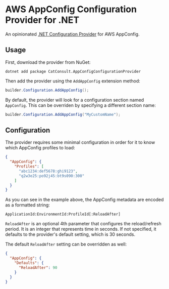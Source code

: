 # AWS AppConfig Configuration Provider for .NET

An opinionated [.NET Configuration Provider](https://learn.microsoft.com/en-us/dotnet/core/extensions/configuration-providers) for AWS AppConfig.

## Usage

First, download the provider from NuGet:

```shell
dotnet add package CatConsult.AppConfigConfigurationProvider
```

Then add the provider using the `AddAppConfig` extension method:

```csharp
builder.Configuration.AddAppConfig();
```

By default, the provider will look for a configuration section named `AppConfig`.
This can be overriden by specifying a different section name:

```csharp
builder.Configuration.AddAppConfig("MyCustomName");
```

## Configuration

The provider requires some minimal configuration in order for it to know which AppConfig profiles to load: 

```json
{
  "AppConfig": {
    "Profiles": [
      "abc1234:def5678:ghi9123",
      "q2w3e25:po92j45:bt9s090:300"
    ]
  }
}
```

As you can see in the example above, the AppConfig metadata are encoded as a formatted string:

```
ApplicationId:EnvironmentId:ProfileId[:ReloadAfter]
```

`ReloadAfter` is an optional 4th parameter that configures the reload/refresh period.
It is an integer that represents time in seconds.
If not specified, it defaults to the provider's default setting, which is 30 seconds.

The default `ReloadAfter` setting can be overridden as well:

```json
{
  "AppConfig": {
    "Defaults": {
      "ReloadAfter": 90
    }
  }
}
```
